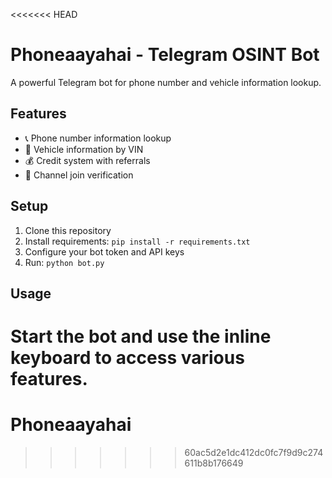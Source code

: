 <<<<<<< HEAD
# Phoneaayahai - Telegram OSINT Bot

A powerful Telegram bot for phone number and vehicle information lookup.

## Features
- 📞 Phone number information lookup
- 🚗 Vehicle information by VIN
- 💰 Credit system with referrals
- 📢 Channel join verification

## Setup
1. Clone this repository
2. Install requirements: `pip install -r requirements.txt`
3. Configure your bot token and API keys
4. Run: `python bot.py`

## Usage
Start the bot and use the inline keyboard to access various features.
=======
# Phoneaayahai
>>>>>>> 60ac5d2e1dc412dc0fc7f9d9c274611b8b176649
